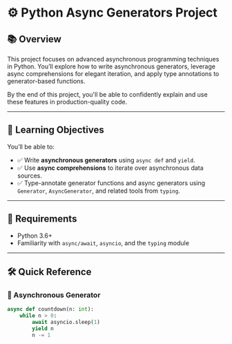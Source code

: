 # ⚙️ Python Async Generators Project

## 📚 Overview

This project focuses on advanced asynchronous programming techniques in Python. You’ll explore how to write asynchronous generators, leverage async comprehensions for elegant iteration, and apply type annotations to generator-based functions.

By the end of this project, you'll be able to confidently explain and use these features in production-quality code.

---

## 🎯 Learning Objectives

You’ll be able to:

- ✅ Write **asynchronous generators** using `async def` and `yield`.
- ✅ Use **async comprehensions** to iterate over asynchronous data sources.
- ✅ Type-annotate generator functions and async generators using `Generator`, `AsyncGenerator`, and related tools from `typing`.

---

## 🧪 Requirements

- Python 3.6+
- Familiarity with `async/await`, `asyncio`, and the `typing` module

---

## 🛠️ Quick Reference

### 🔁 Asynchronous Generator



```python
async def countdown(n: int):
    while n > 0:
        await asyncio.sleep(1)
        yield n
        n -= 1
